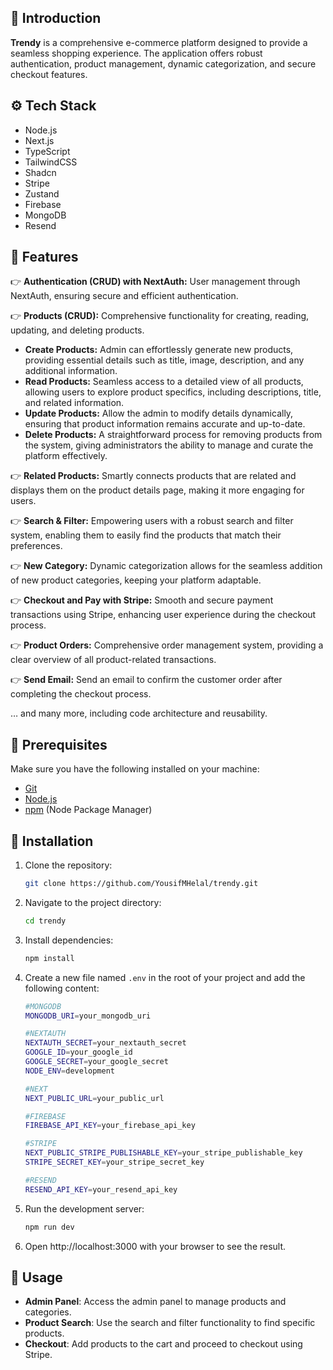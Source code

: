 ## <a name="introduction">🎉 Introduction</a>

**Trendy** is a comprehensive e-commerce platform designed to provide a seamless shopping experience. The application offers robust authentication, product management, dynamic categorization, and secure checkout features.

## <a name="tech-stack">⚙️ Tech Stack</a>

- Node.js
- Next.js
- TypeScript
- TailwindCSS
- Shadcn
- Stripe
- Zustand
- Firebase
- MongoDB
- Resend

## <a name="features">🔋 Features</a>

👉 **Authentication (CRUD) with NextAuth:** User management through NextAuth, ensuring secure and efficient authentication.

👉 **Products (CRUD):** Comprehensive functionality for creating, reading, updating, and deleting products.

- **Create Products:** Admin can effortlessly generate new products, providing essential details such as title, image, description, and any additional information.
- **Read Products:** Seamless access to a detailed view of all products, allowing users to explore product specifics, including descriptions, title, and related information.
- **Update Products:** Allow the admin to modify details dynamically, ensuring that product information remains accurate and up-to-date.
- **Delete Products:** A straightforward process for removing products from the system, giving administrators the ability to manage and curate the platform effectively.

👉 **Related Products:** Smartly connects products that are related and displays them on the product details page, making it more engaging for users.

👉 **Search & Filter:** Empowering users with a robust search and filter system, enabling them to easily find the products that match their preferences.

👉 **New Category:** Dynamic categorization allows for the seamless addition of new product categories, keeping your platform adaptable.

👉 **Checkout and Pay with Stripe:** Smooth and secure payment transactions using Stripe, enhancing user experience during the checkout process.

👉 **Product Orders:** Comprehensive order management system, providing a clear overview of all product-related transactions.

👉 **Send Email:** Send an email to confirm the customer order after completing the checkout process.

… and many more, including code architecture and reusability.

## <a name="prerequisites">🔧 Prerequisites</a>

Make sure you have the following installed on your machine:

- [Git](https://git-scm.com/)
- [Node.js](https://nodejs.org/en)
- [npm](https://www.npmjs.com/) (Node Package Manager)

## <a name="installation">🚀 Installation</a>

1.  Clone the repository:
    ```bash
    git clone https://github.com/YousifMHelal/trendy.git
    ```
2.  Navigate to the project directory:
    ```bash
    cd trendy
    ```
3.  Install dependencies:
    ```bash
    npm install
    ```
4.  Create a new file named `.env` in the root of your project and add the following content:

    ```bash
    #MONGODB
    MONGODB_URI=your_mongodb_uri

    #NEXTAUTH
    NEXTAUTH_SECRET=your_nextauth_secret
    GOOGLE_ID=your_google_id
    GOOGLE_SECRET=your_google_secret
    NODE_ENV=development

    #NEXT
    NEXT_PUBLIC_URL=your_public_url

    #FIREBASE
    FIREBASE_API_KEY=your_firebase_api_key

    #STRIPE
    NEXT_PUBLIC_STRIPE_PUBLISHABLE_KEY=your_stripe_publishable_key
    STRIPE_SECRET_KEY=your_stripe_secret_key

    #RESEND
    RESEND_API_KEY=your_resend_api_key
    ```

5.  Run the development server:
    ```bash
    npm run dev
    ```
6.  Open http://localhost:3000 with your browser to see the result.

## <a name="usage">📘 Usage</a>

- **Admin Panel**: Access the admin panel to manage products and categories.
- **Product Search**: Use the search and filter functionality to find specific products.
- **Checkout**: Add products to the cart and proceed to checkout using Stripe.
